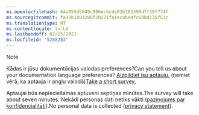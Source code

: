 ```yaml
---
ms.openlocfilehash: 64a955d5049c996ecbcde82b182390d7f19f774f
ms.sourcegitcommit: fa32b1893286f20271fa4ec4be8fc68bd135f53c
ms.translationtype: HT
ms.contentlocale: lv-LV
ms.lasthandoff: 02/15/2021
ms.locfileid: "5288283"
---
```

> [!NOTE]
><span data-ttu-id="97a3d-101">Kādas ir jūsu dokumentācijas valodas preferences?</span><span class="sxs-lookup"><span data-stu-id="97a3d-101">Can you tell us about your documentation language preferences?</span></span> <span data-ttu-id="97a3d-102">[Aizpildiet īsu aptauju.](https://aka.ms/BAG_Docs_Language_Survey) (ņemiet vērā, ka aptauja ir angļu valodā)</span><span class="sxs-lookup"><span data-stu-id="97a3d-102">[Take a short survey.](https://aka.ms/BAG_Docs_Language_Survey)</span></span>
>
><span data-ttu-id="97a3d-103">Aptaujai būs nepieciešamas aptuveni septiņas minūtes.</span><span class="sxs-lookup"><span data-stu-id="97a3d-103">The survey will take about seven minutes.</span></span> <span data-ttu-id="97a3d-104">Nekādi personas dati netiks vākti ([paziņojums par konfidencialitāti](https://go.microsoft.com/fwlink/?LinkId=521839)).</span><span class="sxs-lookup"><span data-stu-id="97a3d-104">No personal data is collected ([privacy statement](https://go.microsoft.com/fwlink/?LinkId=521839)).</span></span>
